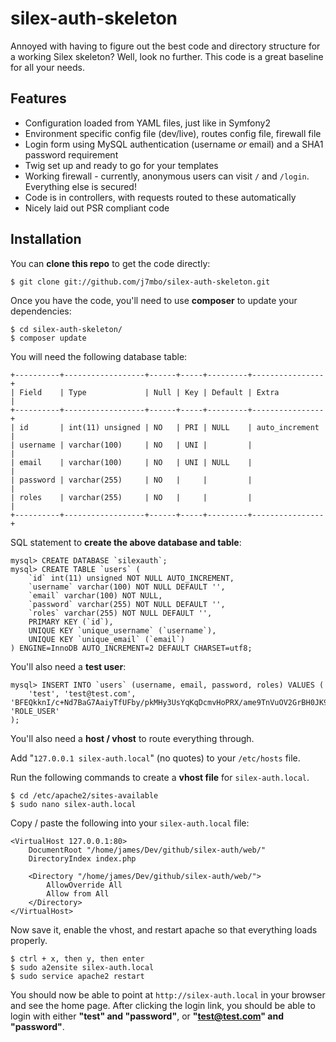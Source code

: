 # silex-auth-skeleton

Annoyed with having to figure out the best code and directory structure for a working Silex skeleton? Well, look no further. This code is a great baseline for all your needs.

## Features

- Configuration loaded from YAML files, just like in Symfony2
- Environment specific config file (dev/live), routes config file, firewall file
- Login form using MySQL authentication (username *or* email) and a SHA1 password requirement
- Twig set up and ready to go for your templates
- Working firewall - currently, anonymous users can visit `/` and `/login`. Everything else is secured!
- Code is in controllers, with requests routed to these automatically
- Nicely laid out PSR compliant code

## Installation

You can **clone this repo** to get the code directly:

    $ git clone git://github.com/j7mbo/silex-auth-skeleton.git

Once you have the code, you'll need to use **composer** to update your dependencies:

    $ cd silex-auth-skeleton/
    $ composer update

You will need the following database table:

    +----------+------------------+------+-----+---------+----------------+
    | Field    | Type             | Null | Key | Default | Extra          |
    +----------+------------------+------+-----+---------+----------------+
    | id       | int(11) unsigned | NO   | PRI | NULL    | auto_increment |
    | username | varchar(100)     | NO   | UNI |         |                |
    | email    | varchar(100)     | NO   | UNI | NULL    |                |
    | password | varchar(255)     | NO   |     |         |                |
    | roles    | varchar(255)     | NO   |     |         |                |
    +----------+------------------+------+-----+---------+----------------+

SQL statement to **create the above database and table**:

    mysql> CREATE DATABASE `silexauth`;
    mysql> CREATE TABLE `users` (
        `id` int(11) unsigned NOT NULL AUTO_INCREMENT,
        `username` varchar(100) NOT NULL DEFAULT '',
        `email` varchar(100) NOT NULL,
        `password` varchar(255) NOT NULL DEFAULT '',
        `roles` varchar(255) NOT NULL DEFAULT '',
        PRIMARY KEY (`id`),
        UNIQUE KEY `unique_username` (`username`),
        UNIQUE KEY `unique_email` (`email`)
    ) ENGINE=InnoDB AUTO_INCREMENT=2 DEFAULT CHARSET=utf8;

You'll also need a **test user**:

    mysql> INSERT INTO `users` (username, email, password, roles) VALUES (
        'test', 'test@test.com', 'BFEQkknI/c+Nd7BaG7AaiyTfUFby/pkMHy3UsYqKqDcmvHoPRX/ame9TnVuOV2GrBH0JK9g4koW+CgTYI9mK+w==', 'ROLE_USER'
    );

You'll also need a **host / vhost** to route everything through.

Add "`127.0.0.1 silex-auth.local`" (no quotes) to your `/etc/hosts` file.

Run the following commands to create a **vhost file** for `silex-auth.local`.

    $ cd /etc/apache2/sites-available
    $ sudo nano silex-auth.local

Copy / paste the following into your `silex-auth.local` file:

    <VirtualHost 127.0.0.1:80>
        DocumentRoot "/home/james/Dev/github/silex-auth/web/"
        DirectoryIndex index.php

        <Directory "/home/james/Dev/github/silex-auth/web/">
            AllowOverride All
            Allow from All
        </Directory>
    </VirtualHost>

Now save it, enable the vhost, and restart apache so that everything loads properly.

    $ ctrl + x, then y, then enter
    $ sudo a2ensite silex-auth.local
    $ sudo service apache2 restart

You should now be able to point at `http://silex-auth.local` in your browser and see the home page. After clicking the login link, you should be able to login with either **"test" and "password"**, or **"test@test.com" and "password"**.

